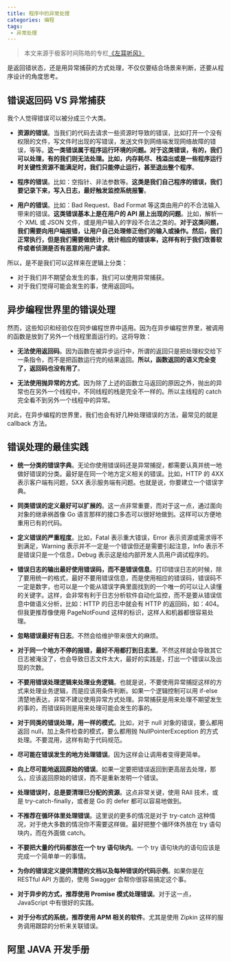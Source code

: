 ```yaml
---
title: 程序中的异常处理
categories: 编程
tags:
 - 异常处理
---
```


> 本文来源于极客时间陈皓的专栏[《左耳听风》](https://time.geekbang.org/column/intro/48)

是返回错状态，还是用异常捕获的方式处理，不仅仅要结合场景来判断，还要从程序设计的角度思考。
<!-- more -->


## 错误返回码 VS 异常捕获

我个人觉得错误可以被分成三个大类。

* **资源的错误**。当我们的代码去请求一些资源时导致的错误，比如打开一个没有权限的文件，写文件时出现的写错误，发送文件到网络端发现网络故障的错误，等等。**这一类错误属于程序运行环境的问题。对于这类错误，有的，我们可以处理，有的我们则无法处理。比如，内存耗尽、栈溢出或是一些程序运行时关键性资源不能满足时，我们只能停止运行，甚至退出整个程序**。

* **程序的错误**。比如：空指针、非法参数等。**这类是我们自己程序的错误，我们要记录下来，写入日志，最好触发监控系统报警**。

* **用户的错误**。比如：Bad Request、Bad Format 等这类由用户的不合法输入带来的错误。**这类错误基本上是在用户的 API 层上出现的问题**。比如，解析一个 XML 或 JSON 文件，或是用户输入的字段不合法之类的。**对于这类问题，我们需要向用户端报错，让用户自己处理修正他们的输入或操作。然后，我们正常执行，但是我们需要做统计，统计相应的错误率，这样有利于我们改善软件或者侦测是否有恶意的用户请求**。

所以，是不是我们可以这样来在逻辑上分类：

* 对于我们并不期望会发生的事，我们可以使用异常捕获。
* 对于我们觉得可能会发生的事，使用返回吗。




## 异步编程世界里的错误处理

然而，这些知识和经验仅在同步编程世界中适用。因为在异步编程世界里，被调用的函数是放到了另外一个线程里面运行的。这将导致：

* **无法使用返回码**。因为函数在被异步运行中，所谓的返回只是把处理权交给下一条指令，而不是把函数运行完的结果返回。**所以，函数返回的语义完全变了，返回码也没有用了**。

* **无法使用抛异常的方式**。因为除了上述的函数立马返回的原因之外，抛出的异常也在另外一个线程中，不同线程的栈是完全不一样的。所以主线程的 catch 完全看不到另外一个线程中的异常。

对此，在异步编程的世界里，我们也会有好几种处理错误的方法，最常见的就是 callback 方法。



## 错误处理的最佳实践

* **统一分类的错误字典**。无论你使用错误码还是异常捕捉，都需要认真并统一地做好错误的分类。最好是在同一个地方定义相关的错误。比如，HTTP 的 4XX 表示客户端有问题，5XX 表示服务端有问题。也就是说，你要建立一个错误字典。

* **同类错误的定义最好可以扩展的**。这一点非常重要，而对于这一点，通过面向对象的继承祸首像 Go 语言那样的接口多态可以很好地做到。这样可以方便地重用已有的代码。

* **定义错误的严重程度**。比如，Fatal 表示重大错误，Error 表示资源或需求得不到满足，Warning 表示并不一定是一个错误但还是需要引起注意，Info 表示不是错误只是一个信息，Debug 表示这是给内部开发人员用户调试程序的。

* **错误日志的输出最好使用错误码，而不是错误信息**。打印错误日志的时候，除了要用统一的格式，最好不要用错误信息，而是使用相应的错误码，错误码不一定是数字，也可以是一个能从错误字典里面找到的一个唯一的可以让人读懂的关键字。这样，会非常有利于日志分析软件自动化监控，而不是要从错误信息中做语义分析，比如：HTTP 的日志中就会有 HTTP 的返回码，如：404。但我更推荐像使用 PageNotFound 这样的标识，这样人和机器都很容易处理。

* **忽略错误最好有日志**。不然会给维护带来很大的麻烦。

* **对于同一个地方不停的报错，最好不用都打到日志里**。不然这样就会导致其它日志被淹没了，也会导致日志文件太大，最好的实践是，打出一个错误以及出现的次数。

* **不要用错误处理逻辑来处理业务逻辑**。也就是说，不要使用异常捕捉这样的方式来处理业务逻辑，而是应该用条件判断。如果一个逻辑控制可以用 if-else 清楚地表达，非常不建议使用异常方式处理。异常捕获是用来处理不期望发生的事的，而错误码则是用来处理可能会发生的事的。

* **对于同类的错误处理，用一样的模式**。比如，对于 null 对象的错误，要么都用返回 null，加上条件检查的模式，要么都用抛 NullPointerException 的方式处理。不要混用，这样有助于代码规范。

 * **尽可能在错误发生的地方处理错误**。因为这样会让调用者变得更简单。

 * **向上尽可能地返回原始的错误**。如果一定要把错误返回到更高层去处理，那么，应该返回原始的错误，而不是重新发明一个错误。

 * **处理错误时，总是要清理已分配的资源**。这点非常关键，使用 RAll 技术，或是 try-catch-finally，或者是 Go 的 defer 都可以容易地做到。

 * **不推荐在循环体里处理错误**。这里说的更多的情况是对于 try-catch 这种情况，对于绝大多数的情况你不需要这样做。最好把整个循环体外放在 try 语句块内，而在外面做 catch。

 * **不要把大量的代码都放在一个 try 语句块内**。一个 try 语句块内的语句应该是完成一个简单单一的事情。

 * **为你的错误定义提供清楚的文档以及每种错误的代码示例**。如果你是在 RESTful API 方面的，使用 Swagger 会帮你很容易搞定这个事。

 * **对于异步的方式，推荐使用 Promise 模式处理错误**。对于这一点，JavaScript 中有很好的实践。

 * **对于分布式的系统，推荐使用 APM 相关的软件**。尤其是使用 Zipkin 这样的服务调用跟踪的分析来关联错误。


## 阿里 JAVA 开发手册